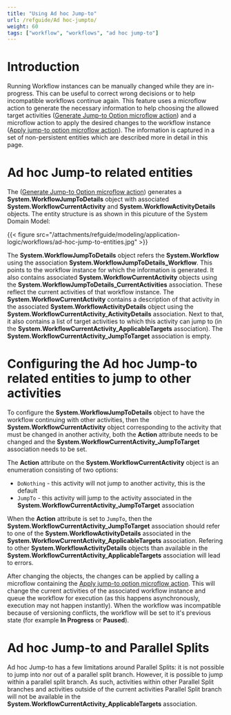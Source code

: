 ```yaml
---
title: "Using Ad hoc Jump-to"
url: /refguide/Ad hoc-jumpto/
weight: 60
tags: ["workflow", "workflows", "ad hoc jump-to"]
---
```

# Introduction
Running Workflow instances can be manually changed while they are in-progress. This can be useful to correct wrong decisions or to help incompatible workflows continue again. This feature uses a microflow action to generate the necessary information to help choosing the allowed target activities ([Generate Jump-to Option microflow action](/refguide/generate-jump-to-options/)) and a microflow action to apply the desired changes to the workflow instance ([Apply jump-to option microflow action](/refguide/apply-jump-to-option/)). The information is captured in a set of non-persistent entities which are described more in detail in this page.

# Ad hoc Jump-to related entities

The ([Generate Jump-to Option microflow action](/refguide/generate-jump-to-options/)) generates a **System.WorkflowJumpToDetails** object with associated **System.WorkflowCurrentActivity** and **System.WorkflowActivityDetails** objects. The entity structure is as shown in this picuture of the System Domain Model:

{{< figure src="/attachments/refguide/modeling/application-logic/workflows/ad-hoc-jump-to-entities.jpg" >}}

The **System.WorkflowJumpToDetails** object refers the **System.Workflow** using the association **System.WorkflowJumpToDetails_Workflow**. This points to the workflow instance for which the information is generated. It also contains associated **System.WorkflowCurrentActivity** objects using the **System.WorkflowJumpToDetails_CurrentActivities** association. These reflect the current activities of that workflow instance. The **System.WorkflowCurrentActivity** contains a description of that activity in the associated **System.WorkflowActivityDetails** object using the **System.WorkflowCurrentActivity_ActivityDetails** association. Next to that, it also contains a list of target activities to which this activity can jump to (in the **System.WorkflowCurrentActivity_ApplicableTargets** association). The **System.WorkflowCurrentActivity_JumpToTarget** association is empty.

# Configuring the Ad hoc Jump-to related entities to jump to other activities
To configure the **System.WorkflowJumpToDetails** object to have the workflow continuing with other activities, then the **System.WorkflowCurrentActivity** object corresponding to the activity that must be changed in another activity, both the **Action** attribute needs to be changed and the **System.WorkflowCurrentActivity_JumpToTarget** association needs to be set.

The **Action** attribute on the **System.WorkflowCurrentActivity** object is an enumeration consisting of two options:
* `DoNothing` - this activity will not jump to another activity, this is the default
* `JumpTo` - this activity will jump to the activity associated in the **System.WorkflowCurrentActivity_JumpToTarget** association

When the **Action** attribute is set to `JumpTo`, then the **System.WorkflowCurrentActivity_JumpToTarget** association should refer to one of the **System.WorkflowActivityDetails** associated in the **System.WorkflowCurrentActivity_ApplicableTargets** association. Refering to other **System.WorkflowActivityDetails** objects than available in the **System.WorkflowCurrentActivity_ApplicableTargets** association will lead to errors.

After changing the objects, the changes can be applied by calling a microflow containing the [Apply jump-to option microflow action](/refguide/apply-jump-to-option/). This will change the current activities of the associated workflow instance and queue the workflow for execution (as this happens asynchronously, execution may not happen instantly). When the workflow was incompatible because of versioning conflicts, the workflow will be set to it's previous state (for example **In Progress** or **Paused**).

# Ad hoc Jump-to and Parallel Splits
Ad hoc Jump-to has a few limitations around Parallel Splits: it is not possible to jump into nor out of a parallel split branch. However, it is possible to jump within a parallel split branch. As such, activities within other Parallel Split branches and activities outside of the current activities Parallel Split branch will not be available in the **System.WorkflowCurrentActivity_ApplicableTargets** association.
